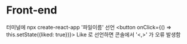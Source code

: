 # Front-end
터미널에 npx create-react-app '파일이름' 선언
<button onClick={() => this.setState({liked: true})}> Like  </button>
로 선언하면 콘솔에서 '<,>' 가 오류 발생함
